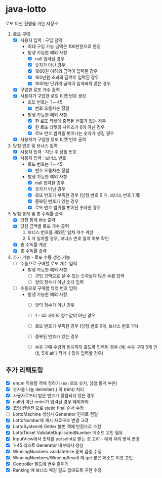 # java-lotto

로또 미션 진행을 위한 저장소

1. 로또 구매
    - [x] 사용자 입력 : 구입 금액
        - 최대 구입 가능 금액은 100만원으로 한정
        - 발생 가능한 예외 사항
            - [x] null 입력된 경우
            - [x] 숫자가 아닌 경우
            - [x] 1000원 이하의 금액이 입력된 경우
            - [x] 100만원 초과의 금액이 입력된 경우
            - [x] 1000원 단위의 금액이 입력되지 않은 경우
    - [x] 구입한 로또 개수 출력
    - [x] 사용자가 구입한 로또 티켓 번호 생성
        - 로또 번호는 1 ~ 45
            - [x] 번호 오름차순 정렬
        - 발생 가능한 예외 사항
            - [x] 한 로또 티켓에 중복된 번호가 있는 경우
            - [x] 한 로또 티켓의 사이즈가 6이 아닌 경우
            - [x] 로또 번호 범위를 벗어나는 숫자가 생길 경우
    - [x] 사용자가 구입한 로또 티켓 번호 출력

2. 당첨 번호 및 보너스 입력
    - [x] 사용자 입력 : 지난 주 당첨 번호
    - [x] 사용자 입력 : 보너스 번호
        - 로또 번호는 1 ~ 45
            - [x] 번호 오름차순 정렬
        - 발생 가능한 예외 사항
            - [x] null 입력된 경우
            - [x] 숫자가 아닌 경우
            - [x] 로또 번호가 부족한 경우 (당첨 번호 6 개, 보너스 번호 1 개)
            - [x] 중복된 번호가 있는 경우
            - [x] 로또 번호 범위를 벗어난 숫자인 경우

3. 당첨 통계 및 총 수익률 출력
    - [x] 당첨 통계 title 출력
    - [x] 당첨 금액별 로또 개수 출력
        1. 보너스 번호를 제외한 일치 개수 계산
        2. 5 개 일치할 경우, 보너스 번호 일치 여부 확인
    - [x] 총 수익률 계산
    - [x] 총 수익률 출력

4. 추가 기능 - 로또 수동 생성 기능
    - [ ] 수동으로 구매할 로또 개수 입력
        - 발생 가능한 예외 사항
            - [ ] 구입 금액으로 살 수 있는 숫자보다 많은 수를 입력
            - [ ] 양의 정수가 아닌 숫자 입력 
    - [ ] 수동으로 구매할 티켓 번호 입력
        - 발생 가능한 예외 사항 
            - [ ] 양의 정수가 아닌 경우
            - [ ] 1 - 45 사이의 정수값이 아닌 경우
            - [ ] 로또 번호가 부족한 경우 (당첨 번호 6개, 보너스 번호 1개)
            - [ ] 중복된 번호가 있는 경우
            - [ ] 수동 구매 수량과 일치하지 않도록 입력된 경우 (예: 수동 구매 5개 인데, 5개 보다 작거나 많이 입력할 경우)
    

## 추가 리팩토링

- [x] enum 적용할 객체 정하기 (ex: 로또 숫자, 당첨 통계 부분)
- [x] 숫자를 나눌 delimiter(,) 와 trim() 처리
- [x] 사용자로부터 받은 번호가 정렬되지 않은 경우
- [x] null이 아닌 enter가 입력된 경우 예외처리
- [x] 코딩 컨벤션 으로 static final 순서 수정
- [ ] LottoMachine 생성시 Generator 인자로 전달
- [x] LottoNumber에 캐시 자료구조 변경 고려
- [x] LottoSystem에 Getter 불변 객체 반환으로 수정
- [x] LottoTicket ValidateDuplicatedNumber 메소드 고민 필요
- [x] InputView에서 숫자를 parseInt로 받는 것 고려 - 예외 처리 방식 변경
- [x] 1-45 리스트 Generator 내부에서 생성
- [x] WinningNumbers validateSize 중복 검증 수정
- [x] WinningNumbers/WinningResult 에 get 붙은 메소드 이름 고민
- [x] Controller 필드에 변수 줄이기 
- [x] Ranking 에 보너스 매칭 필드 없애도록 구현 수정 